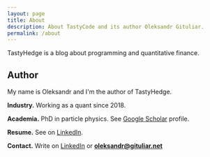 ```yaml
---
layout: page
title: About
description: About TastyCode and its author Oleksandr Gituliar.
permalink: /about
---
```


TastyHedge is a blog about programming and quantitative finance.

## Author

My name is Oleksandr and I'm the author of TastyHedge.

**Industry.** Working as a quant since 2018.

**Academia.** PhD in particle physics. See
[Google Scholar](https://scholar.google.com/citations?user=B2aevEoAAAAJ&hl=en) profile.

**Resume.** See on [LinkedIn](https://www.linkedin.com/in/gituliar/).

**Contact.** Write on [LinkedIn](https://www.linkedin.com/in/gituliar/) or
[<b>ole</b><b>ks</b><b>andr@</b><b>gitu</b><b>liar.</b><b>net</b>](mailto:%6f%6c%65%6b%73%61%6e%64%72%40%67%69%74%75%6c%69%61%72%2e%6e%65%74)
